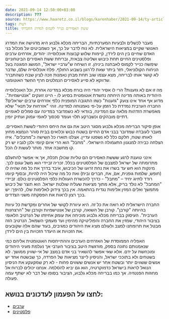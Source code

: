 ```yaml
---
date: 2021-09-14 12:50:00+03:00
description: ???
source: https://www.haaretz.co.il/blogs/karenhaber/2021-09-14/ty-article/0000017f-f8ca-d47e-a37f-f9fe6d4d0000
tags: דעות
title: ששת האסירים כנייר לקמוס למדרג החברתי
---
```


מעבר לכשלים ולבעיות המערכתיות, הבריחה מכלא גלבוע היא מדגישה את המדרג האנושי שקיים במציאות הישראלית. לא נוח לדבר על כך, אך כשמביטים על מכלול בני האדם שחיים בין הים לירדן, קיימות שלוש קבוצות אוכלוסייה: יהודים, אזרחים ערבים ופלסטינים החיים תחת כיבוש ושליטה צבאית, ובריחת ששת האסירים הביטחוניים שימשה כנייר לקמוס לאבחנה ביניהן. זו השיחה ש"ערביי ישראל", המושג המגונה בעל הניחוח הקולוניאלי, חזר ביתר שאת לז'רגון בשבוע החולף. פלח אוכלוסייה שלם, שדבר לא קושר אותו לבריחה, מצא עצמו שוב תחת מבחן נאמנות וזכה לציון שבח כשהתברר שדווקא לא סייע לאסירים הנמלטים חרף החשד האוטומטי.

מה זו אם לא גזענות? הרי לו אסיר יהודי היה בורח מכלא במדינה אחרת, וכל האוכלוסייה היהודית באותה מדינה היחתה נחשדת אוטומטית בסיוע לו - היינו זועקים "אנטישמיות". מדוע אף אחד אינו צועק "גזענות" כשזו התגובה המופנית כלפי אזרחים ערבים ישראלים? החברה הערבית נמדדת כל הזמן על-פי נאמנותה למדינה. זוהי "אזרחות על תנאי" שלא מאפשרת הזדהות מלאה עם המדינה, בוודאי לא כשמדובר במדינה עם סמלים לאומיים דתיים מובהקים וכשברקע תלוי ועומד סכסוך לאומי עמוק ועתיק יומין.

אופן סיקור הבריחה מכלא גלבוע מסגר היטב את גם את היחס היהודי לששת האסירים. מעבר לעובדה שמדובר בבני אדם החיים בשטח כבוש וכלואים בבית סוהר הנמצא מחוץ לאותו שטח, חלקם כלל לא נשפטו עדיין. אצלנו תוארו כל השישה כ"מחבלים". איזו הצלחה כבירה למנגנון התעמולה הישראלי. "מחבל" הוא הרי איום קיומי ולכן לגביו יש רק קו מחשבה אחד. מותר לעשות לו הכל.

אינני טוענת לרגע שששת האסירים הם טליות שכולן תכלת, אך אי אפשר להתעלם מתרומתה של ישראל למצבם של הפלסטינים בכלל. זכריה זביידי הוא משל עגום לכך. מינקות הוא חש עד בשרו את נחת זרועו של הכיבוש, איבד בדרך את כל מה שהיה לו (חופש, שלמות גופנית, אם, אח, חברים ובית) ואת כל מה שיכול היה להיות, ובסוף קיומו רודד לתיוג יחיד – "מחבל" - כדרך להכשרת העוולות כלפי הפלסטינים כולם. זביידי "המחבל" לא נולד בריק, אלא מתוך מציאות שעליה שולטת ישראל. הוא תוצר של כיבוש מתמשך ואלים המזין אלימות נגדית בהתאמה. אין בכך צידוק לאלימות שלו, להיפך: יש בכך רצון לראות את הפסקתה משני הצדדים.

החברה הישראלית לא רואה את כל זה. היא עיוורת לקושי של אחרים ומקדשת כל עיוות בהיותה "קורבן". קורבן של השואה, קורבן של אנטישמיות וקורבן של "הרצחנות הערבית". העיסוק בבריחה מכלא גלבוע מוכיחה את עומק אחיזתו של הנרטיב הלאומי בציבור היהודי, שמזין את החברה והפוליטיקה מהימין ועד מעמקי השמאל. הנרטיב הזה מבטל את תרומתנו למצב ולעולם מציג את היהודים כמגיבים, בעוד שהם אלה שקובעים את הזכויות או היעדר הזכויות בין הים לירדן.

האפליה הממוסדת של האזרחים הערבים וההתייחסות האוטומטית אליהם כמי שנאמנותם נתונה בספק, מורגשת היטב בציבור הערבי אך נעלמת מעיני היהודים ומוכחשת על ידם. אלא שאי אפשר להשאיר בני אדם במצב של אי-שוויון ממושך. לא בשטחים ולא בתוככי ישראל, והניסיון לייצר מציאות של הפרדה, כך שבשטח אחד יש אנשים ששווים יותר ובשטח אחר יש אנשים ששווים פחות - לא רק שמקעקע את הניסיון הנואל לראות בישראל כדמוקרטיה, הוא גם יביא להסלמה. אנחנו יכולים לברוח אל מחוזות הפנטזיה. אך כמו בבריחה מכלא גלבוע, הציבור בסופו של דבר לא ישתף עמה פעולה.

לחצו על הפעמון לעדכונים בנושא:
------------------------------

* [ערבים](/ty-tag/0000017f-da32-d249-ab7f-fbf290640000)
* [פלסטינים](https://www.themarker.com/ty-tag/0000017f-da2d-dea8-a77f-de6fa5fe0000)